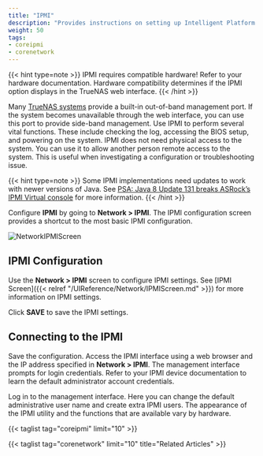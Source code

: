 ```yaml
---
title: "IPMI"
description: "Provides instructions on setting up Intelligent Platform Management Interface (IPMI) on TrueNAS CORE."
weight: 50
tags:
- coreipmi
- corenetwork
---
```


{{< hint type=note >}}
IPMI requires compatible hardware! Refer to your hardware documentation. Hardware compatibility determines if the IPMI option displays in the TrueNAS web interface.
{{< /hint >}}

Many [TrueNAS systems](https://www.truenas.com/docs/hardware/) provide a built-in out-of-band management port. If the system becomes unavailable through the web interface, you can use this port to provide side-band management. Use IPMI to perform several vital functions. These include checking the log, accessing the BIOS setup, and powering on the system. IPMI does not need physical access to the system.  You can use it to allow another person remote access to the system. This is useful when investigating a configuration or troubleshooting issue.

{{< hint type=note >}}
Some IPMI implementations need updates to work with newer versions of Java. 
See [PSA: Java 8 Update 131 breaks ASRock’s IPMI Virtual console](https://forums.freenas.org/index.php?threads/psa-java-8-update-131-breaks-asrocks-ipmi-virtual-console.53911/) for more information.
{{< /hint >}}

Configure **IPMI** by going to **Network > IPMI**. The IPMI configuration screen provides a shortcut to the most basic IPMI configuration.

![NetworkIPMIScreen](/images/CORE/13.0/NetworkIPMIScreen.png "Network IPMI Screen")

## IPMI Configuration

Use the **Network > IPMI** screen to configure IPMI settings. See [IPMI Screen]({{< relref "/UIReference/Network/IPMIScreen.md" >}}) for more information on IPMI settings.

Click **SAVE** to save the IPMI settings.

## Connecting to the IPMI 

Save the configuration. Access the IPMI interface using a web browser and the IP address specified in **Network > IPMI**. The management interface prompts for login credentials. Refer to your IPMI device documentation to learn the default administrator account credentials.

Log in to the management interface. Here you can change the default administrative user name and create extra IPMI users. The appearance of the IPMI utility and the functions that are available vary by hardware.

{{< taglist tag="coreipmi" limit="10" >}}

{{< taglist tag="corenetwork" limit="10" title="Related Articles" >}}
